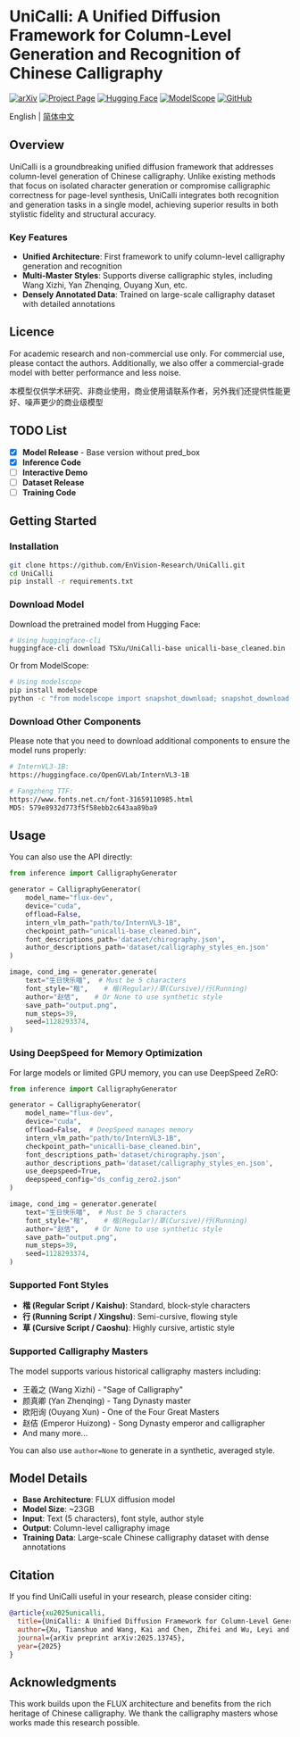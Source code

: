 # UniCalli: A Unified Diffusion Framework for Column-Level Generation and Recognition of Chinese Calligraphy

[![arXiv](https://img.shields.io/badge/arXiv-2025.13745-b31b1b.svg)](https://arxiv.org/abs/2510.13745)
[![Project Page](https://img.shields.io/badge/Project-Page-green)](https://envision-research.github.io/UniCalli/)
[![Hugging Face](https://img.shields.io/badge/HuggingFace-Model-yellow)](https://huggingface.co/TSXu/UniCalli-base)
[![ModelScope](https://img.shields.io/badge/ModelScope-Model-blue)](https://www.modelscope.cn/models/tianshuo/UniCalli-base)
[![GitHub](https://img.shields.io/github/stars/EnVision-Research/UniCalli?style=social)](https://github.com/EnVision-Research/UniCalli)

English | [简体中文](README_zh.md)

## Overview

UniCalli is a groundbreaking unified diffusion framework that addresses column-level generation of Chinese calligraphy. Unlike existing methods that focus on isolated character generation or compromise calligraphic correctness for page-level synthesis, UniCalli integrates both recognition and generation tasks in a single model, achieving superior results in both stylistic fidelity and structural accuracy.


### Key Features

- **Unified Architecture**: First framework to unify column-level calligraphy generation and recognition
- **Multi-Master Styles**: Supports diverse calligraphic styles, including Wang Xizhi, Yan Zhenqing, Ouyang Xun, etc.
- **Densely Annotated Data**: Trained on large-scale calligraphy dataset with detailed annotations

## Licence
For academic research and non-commercial use only. For commercial use, please contact the authors. Additionally, we also offer a commercial-grade model with better performance and less noise.

本模型仅供学术研究、非商业使用，商业使用请联系作者，另外我们还提供性能更好、噪声更少的商业级模型

## TODO List

- [x] **Model Release** - Base version without pred_box
- [x] **Inference Code**
- [ ] **Interactive Demo**
- [ ] **Dataset Release**
- [ ] **Training Code**

## Getting Started

### Installation

```bash
git clone https://github.com/EnVision-Research/UniCalli.git
cd UniCalli
pip install -r requirements.txt
```

### Download Model

Download the pretrained model from Hugging Face:

```bash
# Using huggingface-cli
huggingface-cli download TSXu/UniCalli-base unicalli-base_cleaned.bin --local-dir ./checkpoints
```

Or from ModelScope:

```bash
# Using modelscope
pip install modelscope
python -c "from modelscope import snapshot_download; snapshot_download('tianshuo/UniCalli-base', local_dir='./checkpoints')"
```

### Download Other Components
Please note that you need to download additional components to ensure the model runs properly:
```bash
# InternVL3-1B:
https://huggingface.co/OpenGVLab/InternVL3-1B

# Fangzheng TTF:
https://www.fonts.net.cn/font-31659110985.html
MD5: 579e8932d773f5f58ebb2c643aa89ba9
```

## Usage

You can also use the API directly:

```python
from inference import CalligraphyGenerator

generator = CalligraphyGenerator(
    model_name="flux-dev",
    device="cuda",
    offload=False,
    intern_vlm_path="path/to/InternVL3-1B",
    checkpoint_path="unicalli-base_cleaned.bin",
    font_descriptions_path='dataset/chirography.json',
    author_descriptions_path='dataset/calligraphy_styles_en.json'
)

image, cond_img = generator.generate(
    text="生日快乐喵",  # Must be 5 characters
    font_style="楷",    # 楷(Regular)/草(Cursive)/行(Running)
    author="赵佶",    # Or None to use synthetic style
    save_path="output.png",
    num_steps=39,
    seed=1128293374,
)
```

### Using DeepSpeed for Memory Optimization

For large models or limited GPU memory, you can use DeepSpeed ZeRO:

```python
from inference import CalligraphyGenerator

generator = CalligraphyGenerator(
    model_name="flux-dev",
    device="cuda",
    offload=False,  # DeepSpeed manages memory
    intern_vlm_path="path/to/InternVL3-1B",
    checkpoint_path="unicalli-base_cleaned.bin",
    font_descriptions_path='dataset/chirography.json',
    author_descriptions_path='dataset/calligraphy_styles_en.json',
    use_deepspeed=True,
    deepspeed_config="ds_config_zero2.json"
)

image, cond_img = generator.generate(
    text="生日快乐喵",  # Must be 5 characters
    font_style="楷",    # 楷(Regular)/草(Cursive)/行(Running)
    author="赵佶",    # Or None to use synthetic style
    save_path="output.png",
    num_steps=39,
    seed=1128293374,
)
```

### Supported Font Styles

- **楷 (Regular Script / Kaishu)**: Standard, block-style characters
- **行 (Running Script / Xingshu)**: Semi-cursive, flowing style
- **草 (Cursive Script / Caoshu)**: Highly cursive, artistic style

### Supported Calligraphy Masters

The model supports various historical calligraphy masters including:
- 王羲之 (Wang Xizhi) - "Sage of Calligraphy"
- 颜真卿 (Yan Zhenqing) - Tang Dynasty master
- 欧阳询 (Ouyang Xun) - One of the Four Great Masters
- 赵佶 (Emperor Huizong) - Song Dynasty emperor and calligrapher
- And many more...

You can also use `author=None` to generate in a synthetic, averaged style.

## Model Details

- **Base Architecture**: FLUX diffusion model
- **Model Size**: ~23GB
- **Input**: Text (5 characters), font style, author style
- **Output**: Column-level calligraphy image
- **Training Data**: Large-scale Chinese calligraphy dataset with dense annotations


## Citation

If you find UniCalli useful in your research, please consider citing:

```bibtex
@article{xu2025unicalli,
  title={UniCalli: A Unified Diffusion Framework for Column-Level Generation and Recognition of Chinese Calligraphy},
  author={Xu, Tianshuo and Wang, Kai and Chen, Zhifei and Wu, Leyi and Wen, Tianshui and Chao, Fei and Chen, Ying-Cong},
  journal={arXiv preprint arXiv:2025.13745},
  year={2025}
}
```

## Acknowledgments

This work builds upon the FLUX architecture and benefits from the rich heritage of Chinese calligraphy. We thank the calligraphy masters whose works made this research possible.


